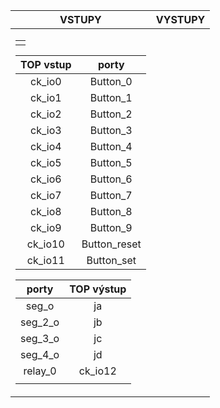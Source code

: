 |VSTUPY|VYSTUPY|
|--|--|
|<table> 

| TOP vstup | porty |
|  :-: | :-: | 
| ck_io0 | Button_0 |
| ck_io1 | Button_1 |
| ck_io2 | Button_2 |
| ck_io3 | Button_3 |
| ck_io4 | Button_4 |
| ck_io5 | Button_5 |
| ck_io6 | Button_6 |
| ck_io7 | Button_7 |
| ck_io8 | Button_8 |
| ck_io9 | Button_9 |
| ck_io10 | Button_reset |
| ck_io11 | Button_set |


| porty | TOP výstup |
|  :-: | :-: | 
| seg_o | ja|
| seg_2_o | jb |
| seg_3_o | jc |
| seg_4_o | jd|
| relay_0 | ck_io12 |
</table>|
